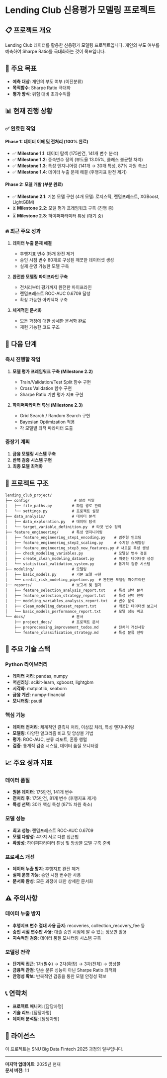 # Lending Club 신용평가 모델링 프로젝트

## 📋 프로젝트 개요

Lending Club 데이터를 활용한 신용평가 모델링 프로젝트입니다. 개인의 부도 여부를 예측하여 Sharpe Ratio를 극대화하는 것이 목표입니다.

## 🎯 주요 목표

- **예측 대상**: 개인의 부도 여부 (이진분류)
- **목적함수**: Sharpe Ratio 극대화
- **평가 방식**: 위험 대비 초과수익률

## 📊 현재 진행 상황

### ✅ 완료된 작업

#### **Phase 1: 데이터 이해 및 전처리 (100% 완료)**

- ✅ **Milestone 1.1**: 데이터 탐색 (175만건, 141개 변수 분석)
- ✅ **Milestone 1.2**: 종속변수 정의 (부도율 13.05%, 클래스 불균형 처리)
- ✅ **Milestone 1.3**: 특성 엔지니어링 (141개 → 30개 특성, 87% 차원 축소)
- ✅ **Milestone 1.4**: 데이터 누출 문제 해결 (후행지표 완전 제거)

#### **Phase 2: 모델 개발 (부분 완료)**

- ✅ **Milestone 2.1**: 기본 모델 구현 (4개 모델: 로지스틱, 랜덤포레스트, XGBoost, LightGBM)
- ⏳ **Milestone 2.2**: 모델 평가 프레임워크 구축 (진행 중)
- ⏳ **Milestone 2.3**: 하이퍼파라미터 튜닝 (대기 중)

### 🔥 최근 주요 성과

1. **데이터 누출 문제 해결**

   - 후행지표 변수 35개 완전 제거
   - 승인 시점 변수 80개로 구성된 깨끗한 데이터셋 생성
   - 실제 운영 가능한 모델 구축

2. **완전한 모델링 파이프라인 구축**

   - 전처리부터 평가까지 완전한 파이프라인
   - 랜덤포레스트 ROC-AUC 0.6709 달성
   - 확장 가능한 아키텍처 구축

3. **체계적인 문서화**
   - 모든 과정에 대한 상세한 문서화 완료
   - 재현 가능한 코드 구조

## 🚀 다음 단계

### 즉시 진행할 작업

1. **모델 평가 프레임워크 구축 (Milestone 2.2)**

   - Train/Validation/Test Split 함수 구현
   - Cross Validation 함수 구현
   - Sharpe Ratio 기반 평가 지표 구현

2. **하이퍼파라미터 튜닝 (Milestone 2.3)**
   - Grid Search / Random Search 구현
   - Bayesian Optimization 적용
   - 각 모델별 최적 파라미터 도출

### 중장기 계획

1. **금융 모델링 시스템 구축**
2. **반복 검증 시스템 구현**
3. **최종 모델 최적화**

## 📁 프로젝트 구조

```
lending_club_project/
├── config/                    # 설정 파일
│   ├── file_paths.py         # 파일 경로 관리
│   └── settings.py           # 프로젝트 설정
├── data_analysis/            # 데이터 분석
│   ├── data_exploration.py   # 데이터 탐색
│   └── target_variable_definition.py  # 타겟 변수 정의
├── feature_engineering/      # 특성 엔지니어링
│   ├── feature_engineering_step1_encoding.py    # 범주형 인코딩
│   ├── feature_engineering_step2_scaling.py     # 수치형 스케일링
│   ├── feature_engineering_step3_new_features.py # 새로운 특성 생성
│   ├── check_modeling_variables.py              # 모델링 변수 검증
│   ├── create_clean_modeling_dataset.py         # 깨끗한 데이터셋 생성
│   └── statistical_validation_system.py         # 통계적 검증 시스템
├── modeling/                 # 모델링
│   ├── basic_models.py       # 기본 모델 구현
│   └── credit_risk_modeling_pipeline.py  # 완전한 모델링 파이프라인
├── reports/                  # 보고서 및 결과
│   ├── feature_selection_analysis_report.txt    # 특성 선택 분석
│   ├── feature_selection_strategy_report.txt    # 특성 선택 전략
│   ├── modeling_variables_analysis_report.txt   # 변수 분석
│   ├── clean_modeling_dataset_report.txt        # 깨끗한 데이터셋 보고서
│   └── basic_models_performance_report.txt      # 모델 성능 비교
└── docs/                     # 문서
    ├── project_docs/         # 프로젝트 문서
    ├── preprocessing_improvement_todos.md       # 전처리 개선사항
    └── feature_classification_strategy.md       # 특성 분류 전략
```

## 🔧 주요 기술 스택

### Python 라이브러리

- **데이터 처리**: pandas, numpy
- **머신러닝**: scikit-learn, xgboost, lightgbm
- **시각화**: matplotlib, seaborn
- **금융 계산**: numpy-financial
- **모니터링**: psutil

### 핵심 기능

- **데이터 전처리**: 체계적인 결측치 처리, 이상값 처리, 특성 엔지니어링
- **모델링**: 다양한 알고리즘 비교 및 앙상블 기법
- **평가**: ROC-AUC, 분류 리포트, 혼동 행렬
- **검증**: 통계적 검증 시스템, 데이터 품질 모니터링

## 📈 주요 성과 지표

### 데이터 품질

- **원본 데이터**: 175만건, 141개 변수
- **전처리 후**: 175만건, 81개 변수 (후행지표 제거)
- **특성 선택**: 30개 핵심 특성 (87% 차원 축소)

### 모델 성능

- **최고 성능**: 랜덤포레스트 ROC-AUC 0.6709
- **모델 다양성**: 4가지 서로 다른 접근법
- **확장성**: 하이퍼파라미터 튜닝 및 앙상블 모델 구축 준비

### 프로세스 개선

- **데이터 누출 방지**: 후행지표 완전 제거
- **실제 운영 가능**: 승인 시점 변수만 사용
- **문서화 완성**: 모든 과정에 대한 상세한 문서화

## ⚠️ 주의사항

### 데이터 누출 방지

- **후행지표 변수 절대 사용 금지**: recoveries, collection_recovery_fee 등
- **승인 시점 변수만 사용**: 대출 승인 시점에 알 수 있는 정보만 활용
- **지속적인 검증**: 데이터 품질 모니터링 시스템 구축

### 모델링 전략

- **단계적 접근**: 1차(필수) → 2차(확장) → 3차(전체) → 앙상블
- **금융적 관점**: 단순 분류 성능이 아닌 Sharpe Ratio 최적화
- **안정성 확보**: 반복적인 검증을 통한 모델 안정성 확보

## 📞 연락처

- **프로젝트 매니저**: [담당자명]
- **기술 리드**: [담당자명]
- **데이터 분석팀**: [담당자명]

## 📝 라이선스

이 프로젝트는 SNU Big Data Fintech 2025 과정의 일부입니다.

---

**마지막 업데이트**: 2025년 현재  
**문서 버전**: 1.1
